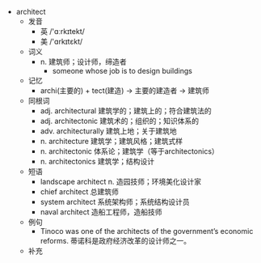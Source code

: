 - architect
  - 发音
    - 英 /'ɑːrkɪtekt/
    - 美 /'ɑrkɪtɛkt/
  - 词义
    - n. 建筑师；设计师，缔造者
      - someone whose job is to design buildings
  - 记忆
    - archi(主要的) + tect(建造) → 主要的建造者 → 建筑师
  - 同根词
    - adj. architectural 建筑学的；建筑上的；符合建筑法的
    - adj. architectonic 建筑术的；组织的；知识体系的
    - adv. architecturally 建筑上地；关于建筑地
    - n. architecture 建筑学；建筑风格；建筑式样
    - n. architectonic 体系论；建筑学（等于architectonics）
    - n. architectonics 建筑学；结构设计
  - 短语
    - landscape architect n. 造园技师；环境美化设计家
    - chief architect 总建筑师
    - system architect 系统架构师；系统结构设计员
    - naval architect 造船工程师，造船技师
  - 例句
    - Tinoco was one of the architects of the government’s economic reforms. 蒂诺科是政府经济改革的设计师之一。
  - 补充